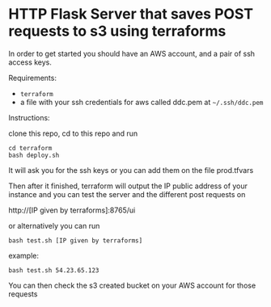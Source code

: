 # HTTP Flask Server that saves POST requests to s3 using terraforms

In order to get started you should have an AWS account, and a pair of ssh access keys.

Requirements:
- ```terraform```
- a file with your ssh credentials for aws called ddc.pem at ```~/.ssh/ddc.pem``` 

Instructions:

clone this repo, cd to this repo and run
```
cd terraform
bash deploy.sh
```
It will ask you for the ssh keys or you can add them on the file prod.tfvars

Then after it finished, terraform will output the IP public address of your instance and you can test the server and the different post requests on

http://[IP given by terraforms]:8765/ui

or alternatively you can run
```
bash test.sh [IP given by terraforms]
```
example:
```
bash test.sh 54.23.65.123
```


You can then check the s3 created bucket on your AWS account for those requests